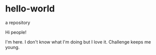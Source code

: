 # hello-world
a repository

Hi people!

I'm here. I don't know what I'm doing but I love it.
Challenge keeps me young.
